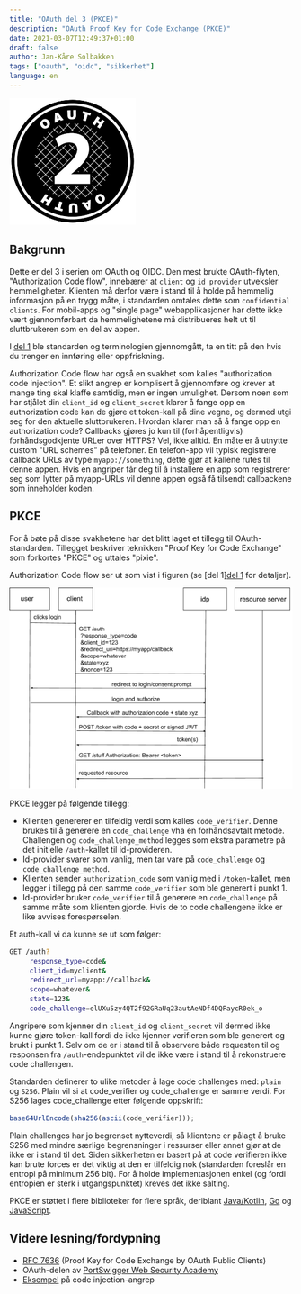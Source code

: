 ```yaml
---
title: "OAuth del 3 (PKCE)"
description: "OAuth Proof Key for Code Exchange (PKCE)"
date: 2021-03-07T12:49:37+01:00
draft: false
author: Jan-Kåre Solbakken
tags: ["oauth", "oidc", "sikkerhet"]
language: en
---
```


![OAuth2](./images/oauth2.png)

## Bakgrunn

Dette er del 3 i serien om OAuth og OIDC. Den mest brukte OAuth-flyten, "Authorization Code flow", innebærer at `client` og `id provider` utveksler hemmeligheter. Klienten må derfor være i stand til å holde på hemmelig informasjon på en trygg måte, i standarden omtales dette som `confidential clients`. For mobil-apps og "single page" webapplikasjoner har dette ikke vært gjennomførbart da hemmelighetene må distribueres helt ut til sluttbrukeren som en del av appen.

I [del 1](/blog/posts/oauth1) ble standarden og terminologien gjennomgått, ta en titt på den hvis du trenger en innføring eller oppfriskning.

Authorization Code flow har også en svakhet som kalles "authorization code injection". Et slikt angrep er komplisert å gjennomføre og krever at mange ting skal klaffe samtidig, men er ingen umulighet. Dersom noen som har stjålet din `client_id` og `client_secret` klarer å fange opp en authorization code kan de gjøre et token-kall på dine vegne, og dermed utgi seg for den aktuelle sluttbrukeren. Hvordan klarer man så å fange opp en authorization code? Callbacks gjøres jo kun til (forhåpentligvis) forhåndsgodkjente URLer over HTTPS? Vel, ikke alltid. En måte er å utnytte custom "URL schemes" på telefoner. En telefon-app vil typisk registrere callback URLs av type `myapp://something`, dette gjør at kallene rutes til denne appen. Hvis en angriper får deg til å installere en app som registrerer seg som lytter på myapp-URLs vil denne appen også få tilsendt callbackene som inneholder koden.

## PKCE

For å bøte på disse svakhetene har det blitt laget et tillegg til OAuth-standarden. Tillegget beskriver teknikken "Proof Key for Code Exchange" som forkortes "PKCE" og uttales "pixie".

Authorization Code flow ser ut som vist i figuren (se [del 1][del 1](/blog/posts/oauth1) for detaljer).

![authorization code flow](./images/auth_code.png)

PKCE legger på følgende tillegg:

- Klienten genererer en tilfeldig verdi som kalles `code_verifier`. Denne brukes til å generere en `code_challenge` vha en forhåndsavtalt metode. Challengen og `code_challenge_method` legges som ekstra parametre på det initielle `/auth`-kallet til id-provideren.
- Id-provider svarer som vanlig, men tar vare på `code_challenge` og `code_challenge_method`.
- Klienten sender `authorization_code` som vanlig med i `/token`-kallet, men legger i tillegg på den samme `code_verifier` som ble generert i punkt 1.
- Id-provider bruker `code_verifier` til å generere en `code_challenge` på samme måte som klienten gjorde. Hvis de to code challengene ikke er like avvises forespørselen.

Et auth-kall vi da kunne se ut som følger:

```bash
GET /auth?
     response_type=code&
     client_id=myclient&
     redirect_url=myapp://callback&
     scope=whatever&
     state=123&
     code_challenge=elUXu5zy4QT2f92GRaUq23autAeNDf4DQPaycR0ek_o
```

Angripere som kjenner din `client_id` og `client_secret` vil dermed ikke kunne gjøre token-kall fordi de ikke kjenner verifieren som ble generert og brukt i punkt 1. Selv om de er i stand til å observere både requesten til og responsen fra `/auth`-endepunktet vil de ikke være i stand til å rekonstruere code challengen.

Standarden definerer to ulike metoder å lage code challenges med: `plain` og `S256`. Plain vil si at code_verifier og code_challenge er samme verdi. For S256 lages code_challenge etter følgende oppskrift:

```javascript
base64UrlEncode(sha256(ascii(code_verifier)));
```

Plain challenges har jo begrenset nytteverdi, så klientene er pålagt å bruke S256 med mindre særlige begrensninger i ressurser eller annet gjør at de ikke er i stand til det. Siden sikkerheten er basert på at code verifieren ikke kan brute forces er det viktig at den er tilfeldig nok (standarden foreslår en entropi på minimum 256 bit). For å holde implementasjonen enkel (og fordi entropien er sterk i utgangspunktet) kreves det ikke salting.

PKCE er støttet i flere biblioteker for flere språk, deriblant [Java/Kotlin](https://connect2id.com/products/nimbus-oauth-openid-connect-sdk/examples/oauth/pkce), [Go](https://github.com/ory/fosite) og [JavaScript](https://github.com/panva/node-openid-client).

## Videre lesning/fordypning

- [RFC 7636](https://tools.ietf.org/html/rfc7636) (Proof Key for Code Exchange by OAuth Public Clients)
- OAuth-delen av [PortSwigger Web Security Academy](https://portswigger.net/web-security/oauth)
- [Eksempel](https://www.youtube.com/watch?v=1ot45WwQWJE) på code injection-angrep
